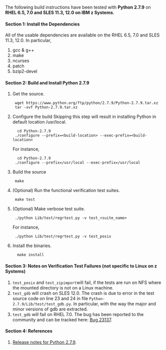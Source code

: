 The following build instructions have been tested with **Python 2.7.9** on **RHEL 6.5, 7.0 and SLES 11.3, 12.0 on IBM z Systems**.

#### Section 1: Install the Dependencies
All of the usable dependencies are available on the RHEL 6.5, 7.0 and SLES 11.3, 12.0. In particular,

1. gcc & g++
2. make
3. ncurses
4. patch
5. bzip2-devel

#### Section 2: Build and Install Python 2.7.9
1. Get the source.

        wget https://www.python.org/ftp/python/2.7.9/Python-2.7.9.tar.xz
        tar -xvf Python-2.7.9.tar.xz

2. Configure the build
Skipping this step will result in installing Python in default location /usr/local.

         cd Python-2.7.9
        ./configure --prefix=<build-location> --exec-prefix=<build-location>

    For instance,

         cd Python-2.7.9
        ./configure --prefix=/usr/local --exec-prefix=/usr/local

3. Build the source

        make

4. (Optional) Run the functional verification test suites.

        make test

5. (Optional) Make verbose test suite.

        ./python Lib/test/regrtest.py -v test_<suite_name>

    For instance,

        ./python Lib/test/regrtest.py -v test_posix

6. Install the binaries.

         make install

#### Section 3: Notes on Verification Test Failures (not specific to Linux on z Systems)
1. `test_posix` and `test_zipimport`will fail, if the tests are run on NFS where the mounted directory is not on a Linux machine.
2. `test_gdb` will crash on SLES 12.0. The crash is due to error in the test source code on line 23 and 24 in file `Python-2.7.9/Lib/test/test_gdb.py`. In particular, with the way the major and minor versions of gdb are extracted.
3. `test_gdb` will fail on RHEL 7.0. The bug has been reported to the community and can be tracked here: [Bug 23137](http://bugs.python.org/issue23137).

#### Section 4: References
1. [Release notes for Python 2.7.9](https://www.python.org/downloads/release/python-279/).